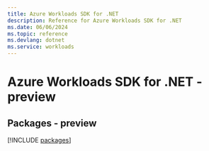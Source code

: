 ```yaml
---
title: Azure Workloads SDK for .NET
description: Reference for Azure Workloads SDK for .NET
ms.date: 06/06/2024
ms.topic: reference
ms.devlang: dotnet
ms.service: workloads
---
```

# Azure Workloads SDK for .NET - preview
## Packages - preview
[!INCLUDE [packages](workloads-index.md)]